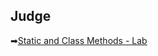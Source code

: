 ## Judge

➡[Static and Class Methods - Lab](https://judge.softuni.org/Contests/Practice/DownloadResource/49961)
